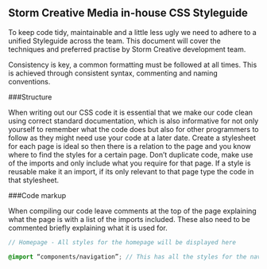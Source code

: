 ## Storm Creative Media in-house CSS Styleguide

To keep code tidy, maintainable and a little less ugly we need to adhere to a unified Styleguide across the team. This document will cover the techniques and preferred practise by Storm Creative development team.

Consistency is key, a common formatting must be followed at all times. This is achieved through consistent syntax, commenting and naming conventions.

<!--
---
### Initial setup
---

---
### Folder structure
---

It is important that we have a home for our code so as developers we know where we can access it at any given time. All stylesheets are stored within the assets folder of our directory under a subfolder of styles.  Within this subfolder is another folder, which is called sass. This will store all the sass code being used for that particular project. 

* assets
	* styles
		* sass
			* configurations
         	* components
         	* fonts
         	* layout
         	* mixins

More folders are added as shown above to the sass folder and this is so we can import styles into our main sheets without the duplication of code everywhere and saves time trawling through each file looking for a specific section of code to make a change, so by placing these files within the proper subfolders is important. Only make an import if it is necessary and will be used again in another sheet.
-->

###Structure

When writing out our CSS code it is essential that we make our code clean using correct standard documentation, which is also informative for not only yourself to remember what the code does but also for other programmers to follow as they might need use your code at a later date.  Create a stylesheet for each page is ideal so then there is a relation to the page and you know where to find the styles for a certain page. Don’t duplicate code, make use of the imports and only include what you require for that page. If a style is reusable make it an import, if its only relevant to that page type the code in that stylesheet.

###Code markup

When compiling our code leave comments at the top of the page explaining what the page is with a list of the imports included. These also need to be commented briefly explaining what it is used for. 

```scss
// Homepage - All styles for the homepage will be displayed here 

@import “components/navigation”; // This has all the styles for the navigation

```